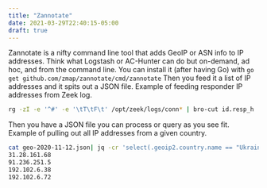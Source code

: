 ```yaml
---
title: "Zannotate"
date: 2021-03-29T22:40:15-05:00
draft: true
---
```



Zannotate is a nifty command line tool that adds GeoIP or ASN info to IP addresses. Think what Logstash or AC-Hunter can do but on-demand, ad hoc, and from the command line.
You can install it (after having Go) with `go get github.com/zmap/zannotate/cmd/zannotate`
Then you feed it a list of IP addresses and it spits out a JSON file. Example of feeding responder IP addresses from Zeek log.

```bash
rg -zI -e '^#' -e '\tT\tF\t' /opt/zeek/logs/conn* | bro-cut id.resp_h | sort -V | uniq | ./zannotate --geoip2-database GeoLite2-Country_20201110/GeoLite2-Country.mmdb --geoip2 --geoip2-fields country > geo-2020-11-12.json
```

Then you have a JSON file you can process or query as you see fit. Example of pulling out all IP addresses from a given country.

```bash
cat geo-2020-11-12.json| jq -cr 'select(.geoip2.country.name == "Ukraine")' | jq -cr '.ip'
31.28.161.68
91.236.251.5
192.102.6.38
192.102.6.72
```